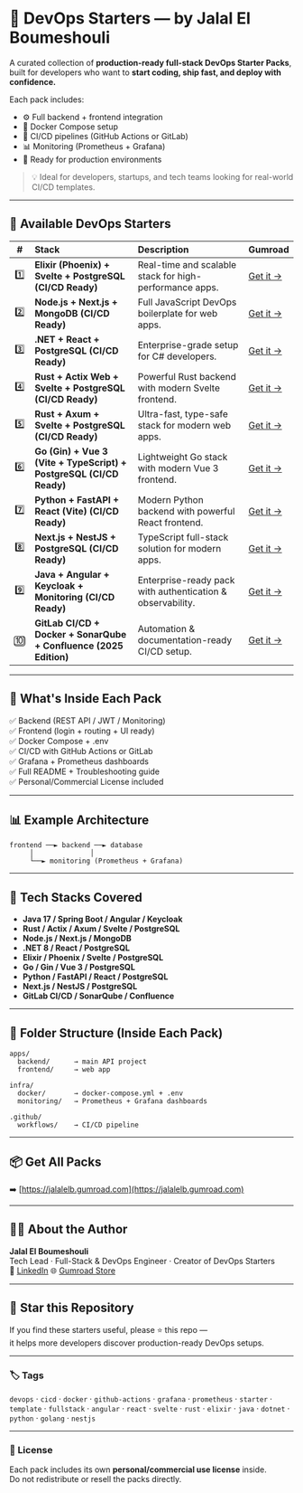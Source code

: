 # 🚀 DevOps Starters — by Jalal El Boumeshouli

A curated collection of **production-ready full-stack DevOps Starter Packs**, built for developers who want to **start coding, ship fast, and deploy with confidence.**

Each pack includes:
- ⚙️ Full backend + frontend integration  
- 🐳 Docker Compose setup  
- 🔄 CI/CD pipelines (GitHub Actions or GitLab)  
- 📊 Monitoring (Prometheus + Grafana)  
- 🧩 Ready for production environments  

> 💡 Ideal for developers, startups, and tech teams looking for real-world CI/CD templates.

---

## 🧠 Available DevOps Starters

| # | Stack | Description | Gumroad |
|:-:|:------|:-------------|:--------|
| 1️⃣ | **Elixir (Phoenix) + Svelte + PostgreSQL (CI/CD Ready)** | Real-time and scalable stack for high-performance apps. | [Get it →](https://jalalelb.gumroad.com/l/elixir-phoenix-svelte) |
| 2️⃣ | **Node.js + Next.js + MongoDB (CI/CD Ready)** | Full JavaScript DevOps boilerplate for web apps. | [Get it →](https://jalalelb.gumroad.com/l/node-next-mongo) |
| 3️⃣ | **.NET + React + PostgreSQL (CI/CD Ready)** | Enterprise-grade setup for C# developers. | [Get it →](https://jalalelb.gumroad.com/l/dotnet-react-postgresql) |
| 4️⃣ | **Rust + Actix Web + Svelte + PostgreSQL (CI/CD Ready)** | Powerful Rust backend with modern Svelte frontend. | [Get it →](https://jalalelb.gumroad.com/l/rust-actix-svelte-postgre) |
| 5️⃣ | **Rust + Axum + Svelte + PostgreSQL (CI/CD Ready)** | Ultra-fast, type-safe stack for modern web apps. | [Get it →](https://jalalelb.gumroad.com/l/rust-axum-svelte-postgre) |
| 6️⃣ | **Go (Gin) + Vue 3 (Vite + TypeScript) + PostgreSQL (CI/CD Ready)** | Lightweight Go stack with modern Vue 3 frontend. | [Get it →](https://jalalelb.gumroad.com/l/full-devops-go-vue-postgresql) |
| 7️⃣ | **Python + FastAPI + React (Vite) (CI/CD Ready)** | Modern Python backend with powerful React frontend. | [Get it →](https://jalalelb.gumroad.com/l/full-devops-python-fastapi-react) |
| 8️⃣ | **Next.js + NestJS + PostgreSQL (CI/CD Ready)** | TypeScript full-stack solution for modern apps. | [Get it →](https://jalalelb.gumroad.com/l/full-devops-nextjs-nestjs-postgresql) |
| 9️⃣ | **Java + Angular + Keycloak + Monitoring (CI/CD Ready)** | Enterprise-ready pack with authentication & observability. | [Get it →](https://jalalelb.gumroad.com/l/full-devops-java-angular) |
| 🔟 | **GitLab CI/CD + Docker + SonarQube + Confluence (2025 Edition)** | Automation & documentation-ready CI/CD setup. | [Get it →](https://jalalelb.gumroad.com/l/devops-starter-pack) |

---

## 🧩 What's Inside Each Pack
✅ Backend (REST API / JWT / Monitoring)  
✅ Frontend (login + routing + UI ready)  
✅ Docker Compose + .env  
✅ CI/CD with GitHub Actions or GitLab  
✅ Grafana + Prometheus dashboards  
✅ Full README + Troubleshooting guide  
✅ Personal/Commercial License included  

---

## 📊 Example Architecture
```text
frontend ──► backend ──► database
     │              │
     └──► monitoring (Prometheus + Grafana)
```

---

## 🧰 Tech Stacks Covered
- **Java 17 / Spring Boot / Angular / Keycloak**
- **Rust / Actix / Axum / Svelte / PostgreSQL**
- **Node.js / Next.js / MongoDB**
- **.NET 8 / React / PostgreSQL**
- **Elixir / Phoenix / Svelte / PostgreSQL**
- **Go / Gin / Vue 3 / PostgreSQL**
- **Python / FastAPI / React / PostgreSQL**
- **Next.js / NestJS / PostgreSQL**
- **GitLab CI/CD / SonarQube / Confluence**

---

## 🧱 Folder Structure (Inside Each Pack)
```text
apps/
  backend/      → main API project
  frontend/     → web app

infra/
  docker/       → docker-compose.yml + .env
  monitoring/   → Prometheus + Grafana dashboards

.github/
  workflows/    → CI/CD pipeline
```

---

## 📦 Get All Packs
➡️ [https://jalalelb.gumroad.com](https://jalalelb.gumroad.com)

---

## 🧑‍💻 About the Author
**Jalal El Boumeshouli**  
Tech Lead · Full-Stack & DevOps Engineer · Creator of DevOps Starters  
💼 [LinkedIn](https://www.linkedin.com/company/logntic)
🌐 [Gumroad Store](https://jalalelb.gumroad.com)

---

## 🌟 Star this Repository
If you find these starters useful, please ⭐ this repo —  
it helps more developers discover production-ready DevOps setups.

---

### 🏷️ Tags
`devops` · `cicd` · `docker` · `github-actions` · `grafana` · `prometheus` · `starter` · `template` · `fullstack` · `angular` · `react` · `svelte` · `rust` · `elixir` · `java` · `dotnet` · `python` · `golang` · `nestjs`

---

### 📜 License
Each pack includes its own **personal/commercial use license** inside.  
Do not redistribute or resell the packs directly.
